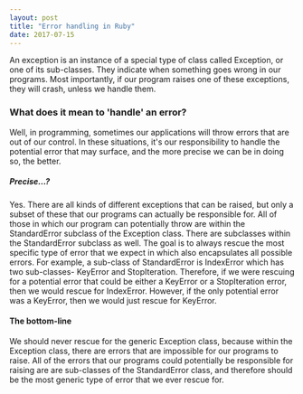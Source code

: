 ```yaml
---
layout: post
title: "Error handling in Ruby"
date: 2017-07-15
---
```


An exception is an instance of a special type of class called Exception, or one of its
sub-classes. They indicate when something goes wrong in our programs. Most importantly,
if our program raises one of these exceptions, they will crash, unless we handle them.

### What does it mean to 'handle' an error?

Well, in programming, sometimes our applications will throw errors that
are out of our control. In these situations, it's our responsibility to handle
the potential error that may surface, and the more precise we can be in doing
so, the better.

##### Precise...?

Yes. There are all kinds of different exceptions that can be raised, but only a subset
of these that our programs can actually be responsible for. All of those in which
our program can potentially throw are within the StandardError subclass of the Exception
class. There are subclasses within the StandardError subclass as well. The goal is
to always rescue the most specific type of error that we expect in which also
encapsulates all possible errors. For example, a sub-class of StandardError is IndexError
which has two sub-classes- KeyError and StopIteration. Therefore, if we were rescuing
for a potential error that could be either a KeyError or a StopIteration error, then
we would rescue for IndexError. However, if the only potential error was a KeyError,
then we would just rescue for KeyError.

#### The bottom-line

We should never rescue for the generic Exception class, because within the Exception
class, there are errors that are impossible for our programs to raise. All of the
errors that our programs could potentially be responsible for raising are are sub-classes
of the StandardError class, and therefore should be the most generic type of error
that we ever rescue for.
